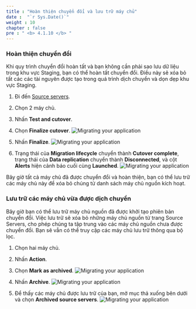 ```yaml
---
title : "Hoàn thiện chuyển đổi và lưu trữ máy chủ"
date :  "`r Sys.Date()`" 
weight : 10
chapter : false
pre : " <b> 4.1.10 </b> "
---
```


### Hoàn thiện chuyển đổi

Khi quy trình chuyển đổi hoàn tất và bạn không cần phải sao lưu dữ liệu trong khu vực Staging, bạn có thể hoàn tất chuyển đổi. Điều này sẽ xóa bỏ tất các các tài nguyên được tạo trong quá trình dịch chuyển và dọn dẹp khu vực Staging.
1. Đi đến [Source servers](https://us-west-2.console.aws.amazon.com/mgn/home?region=us-west-2#/sourceServers).
2. Chọn 2 máy chủ.
3. Nhấn **Test and cutover**.
4. Chọn **Finalize cutover**.
![Migrating your application](/images/4.migrateinfra/4.1migrateapp/4.1.10cutover/4.1.10.1cutover.png?width=90pc)

5. Nhấn **Finalize**.
![Migrating your application](/images/4.migrateinfra/4.1migrateapp/4.1.10cutover/4.1.10.2cutover.png?width=90pc)

6. Trạng thái của **Migration lifecycle** chuyển thành **Cutover complete**, trạng thái của **Data replication** chuyển thành **Disconnected**, và cột **Alerts** hiện cảnh báo cuối cùng **Launched**.
![Migrating your application](/images/4.migrateinfra/4.1migrateapp/4.1.10cutover/4.1.10.4cutover.png?width=90pc)

Bây giờ tất cả máy chủ đã được chuyển đổi và hoàn thiện, bạn có thể lưu trữ các máy chủ này để xóa bỏ chúng từ danh sách máy chủ nguồn kích hoạt.
### Lưu trữ các máy chủ vừa được dịch chuyển
Bây giờ bạn có thể lưu trữ máy chủ nguồn đã được khởi tạo phiên bản chuyển đổi. Việc lưu trữ sẽ xóa bỏ những máy chủ nguồn từ trang Source Servers, cho phép chúng ta tập trung vào các máy chủ nguồn chưa được chuyển đổi. Bạn sẽ vẫn có thể truy cập các máy chủ lưu trữ thông qua bộ lọc.
1. Chọn hai máy chủ.
2. Nhấn **Action**.
3. Chọn **Mark as archived**.
![Migrating your application](/images/4.migrateinfra/4.1migrateapp/4.1.10cutover/4.1.10.5cutover.png?width=90pc)

4. Nhấn **Archive**.
![Migrating your application](/images/4.migrateinfra/4.1migrateapp/4.1.10cutover/4.1.10.6cutover.png?width=90pc)

5. Để thấy các máy chủ được lưu trữ của bạn, mở mục thả xuống bên dưới và chọn **Archived source servers**.
![Migrating your application](/images/4.migrateinfra/4.1migrateapp/4.1.10cutover/4.1.10.7cutover.png?width=90pc)
